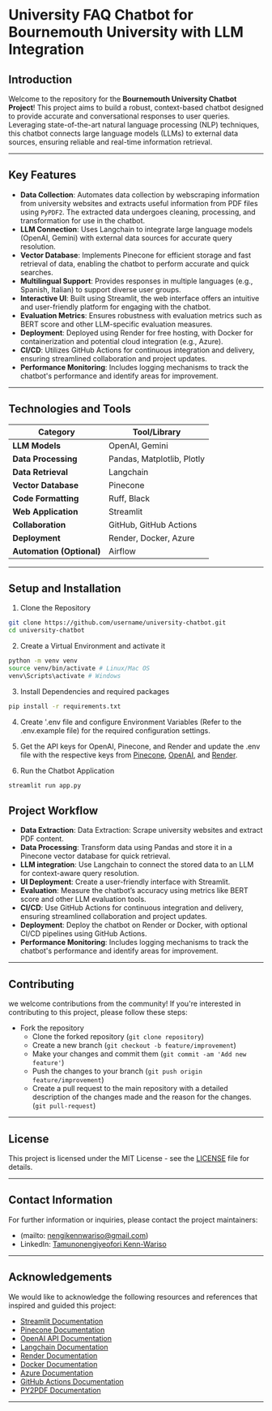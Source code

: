 # **University FAQ Chatbot for Bournemouth University with LLM Integration**

## Introduction
Welcome to the repository for the **Bournemouth University Chatbot Project**! This project aims to build a robust, context-based chatbot designed to provide accurate and conversational responses to user queries. Leveraging state-of-the-art natural language processing (NLP) techniques, this chatbot connects large language models (LLMs) to external data sources, ensuring reliable and real-time information retrieval.

---

## **Key Features**

- **Data Collection**: Automates data collection by webscraping information from university websites and extracts useful information from PDF files using `PyPDF2`. The extracted data undergoes cleaning, processing, and transformation for use in the chatbot.
- **LLM Connection**: Uses Langchain to integrate large language models (OpenAI, Gemini) with external data sources for accurate query resolution.
- **Vector Database**: Implements Pinecone for efficient storage and fast retrieval of data, enabling the chatbot to perform accurate and quick searches.
- **Multilingual Support**: Provides responses in multiple languages (e.g., Spanish, Italian) to support diverse user groups.
- **Interactive UI**: Built using Streamlit, the web interface offers an intuitive and user-friendly platform for engaging with the chatbot.
- **Evaluation Metrics**: Ensures robustness with evaluation metrics such as BERT score and other LLM-specific evaluation measures.
- **Deployment**: Deployed using Render for free hosting, with Docker for containerization and potential cloud integration (e.g., Azure).
- **CI/CD**: Utilizes GitHub Actions for continuous integration and delivery, ensuring streamlined collaboration and project updates.
- **Performance Monitoring**: Includes logging mechanisms to track the chatbot's performance and identify areas for improvement.

---

## **Technologies and Tools**

| **Category**                | **Tool/Library**            |
|-----------------------------|-----------------------------|
| **LLM Models**              | OpenAI, Gemini             |
| **Data Processing**         | Pandas, Matplotlib, Plotly |
| **Data Retrieval**          | Langchain                  |
| **Vector Database**         | Pinecone                   |
| **Code Formatting**         | Ruff, Black                |
| **Web Application**         | Streamlit                  |
| **Collaboration**           | GitHub, GitHub Actions     |
| **Deployment**              | Render, Docker, Azure      |
| **Automation (Optional)**   | Airflow                    |

---

## **Setup and Installation**

1. Clone the Repository
```bash
git clone https://github.com/username/university-chatbot.git
cd university-chatbot
```

2. Create a Virtual Environment and activate it
```bash
python -m venv venv
source venv/bin/activate # Linux/Mac OS
venv\Scripts\activate # Windows
```

3. Install Dependencies and required packages
```bash
pip install -r requirements.txt 
```
4. Create '.env file and configure Environment Variables (Refer to the .env.example file) for the required configuration settings.

5. Get the API keys for OpenAI, Pinecone, and Render and update the .env file with the respective keys from [Pinecone](https://www.pinecone.io/docs/), [OpenAI](https://beta.openai.com/docs/), and [Render](https://render.com/docs).


6. Run the Chatbot Application
```bash
streamlit run app.py
```

## **Project Workflow**
- **Data Extraction**: Data Extraction: Scrape university websites and extract PDF content.
- **Data Processing**: Transform data using Pandas and store it in a Pinecone vector database for quick retrieval.
- **LLM integration**: Use Langchain to connect the stored data to an LLM for context-aware query resolution.
- **UI Deployment**: Create a user-friendly interface with Streamlit.
- **Evaluation**: Measure the chatbot’s accuracy using metrics like BERT score and other LLM evaluation tools.
- **CI/CD**: Use GitHub Actions for continuous integration and delivery, ensuring streamlined collaboration and project updates.
- **Deployment**: Deploy the chatbot on Render or Docker, with optional CI/CD pipelines using GitHub Actions.
- **Performance Monitoring**: Includes logging mechanisms to track the chatbot's performance and identify areas for improvement.

---

## **Contributing** ###

we welcome contributions from the community! If you're interested in contributing to this project, please follow these steps:
 - Fork the repository
    - Clone the forked repository (`git clone repository`)
    - Create a new branch (`git checkout -b feature/improvement`)
    - Make your changes and commit them (`git commit -am 'Add new feature'`)
    - Push the changes to your branch (`git push origin feature/improvement`)
    - Create a pull request to the main repository with a detailed description of the changes made and the reason for the changes. (`git pull-request`)

---

## **License**
This project is licensed under the MIT License - see the [LICENSE](LICENSE) file for details.

---
## **Contact Information**
For further information or inquiries, please contact the project maintainers:
- (mailto: nengikennwariso@gmail.com)
- LinkedIn: [Tamunonengiyeofori Kenn-Wariso](https://www.linkedin.com/in/tamunonengiyeofori-kenn-wariso-7759b2154/)

---

## **Acknowledgements**
We would like to acknowledge the following resources and references that inspired and guided this project:
- [Streamlit Documentation](https://docs.streamlit.io/en/stable/)
- [Pinecone Documentation](https://www.pinecone.io/docs/)
- [OpenAI API Documentation](https://beta.openai.com/docs/)
- [Langchain Documentation](https://python.langchain.com/docs/introduction/)
- [Render Documentation](https://render.com/docs)
- [Docker Documentation](https://docs.docker.com/)
- [Azure Documentation](https://docs.microsoft.com/en-us/azure/)
- [GitHub Actions Documentation](https://docs.github.com/en/actions)
- [PY2PDF Documentation](https://pypdf2.readthedocs.io/en/3.x/)

---